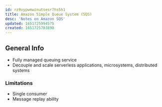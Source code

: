 ```yaml
---
id: rz9vypwmwznutsesr7hs5h1
title: Amazon Simple Queue System (SQS)
desc: 'Notes on Amazon SQS'
updated: 1651725994575
created: 1651725783898
---
```

## General Info

- Fully managed queuing service
- Decouple and scale serverless applications, microsystems, distributed systems

### Limitations

- Single consumer
- Message replay ability
